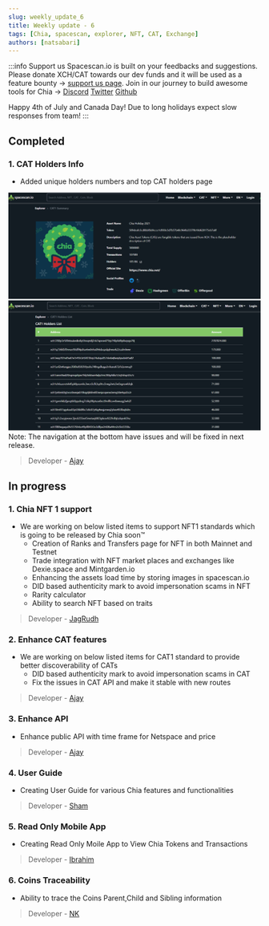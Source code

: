 ```yaml
---
slug: weekly_update_6
title: Weekly update - 6
tags: [Chia, spacescan, explorer, NFT, CAT, Exchange]
authors: [natsabari]
---
```

:::info Support us
Spacescan.io is built on your feedbacks and suggestions. Please donate XCH/CAT towards our dev funds and it will be used as a feature bounty -> [support us page](https://www.spacescan.io/xch/support-us).   Join in our journey to build awesome tools for Chia ->
[Discord](https://discord.gg/Bb4sj3Bg9P)  [Twitter](https://twitter.com/spacescan_io) [Github](https://github.com/spacescan-io)

Happy 4th of July and Canada Day!
Due to long holidays expect slow responses from team!
:::
## Completed
### 1. CAT Holders Info
- Added unique holders numbers and top CAT holders page

![cat-holders](./holders.png)
![cat-top-holders](./cat_top_holders.png)
Note:
The navigation at the bottom have issues and will be fixed in next release.
> Developer - [Ajay](https://twitter.com/JagRudhChia)

## In progress
### 1. Chia NFT 1 support
- We are working on below listed items to support NFT1 standards which is going to be released by Chia soon™
    - Creation of Ranks and Transfers page for NFT in both Mainnet and Testnet
    - Trade integration with NFT market places and exchanges like Dexie.space and Mintgarden.io
    - Enhancing the assets load time by storing images in spacescan.io
    - DID based authenticity mark to avoid impersonation scams in NFT
    - Rarity calculator
    - Ability to search NFT based on traits 

> Developer - [JagRudh](https://twitter.com/JagRudhChia)

### 2. Enhance CAT features
- We are working on below listed items for CAT1 standard to provide better discoverability of CATs
    - DID based authenticity mark to avoid impersonation scams in CAT
    - Fix the issues in CAT API and make it stable with new routes
  
> Developer - [Ajay](https://twitter.com/JagRudhChia)

### 3. Enhance API 
- Enhance public API with time frame for Netspace and price  

> Developer - [Ajay](https://twitter.com/)

### 4. User Guide
- Creating User Guide for various Chia features and functionalities 

> Developer - [Sham](https://twitter.com/shamhiruthik)

### 5. Read Only Mobile App
- Creating Read Only Moile App to View Chia Tokens and Transactions

> Developer - [Ibrahim](https://twitter.com/)

### 6. Coins Traceability
- Ability to trace the Coins Parent,Child and Sibling information

> Developer - [NK](https://twitter.com/nandhakumar1033)